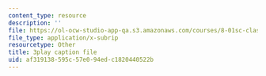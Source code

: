 ```yaml
---
content_type: resource
description: ''
file: https://ol-ocw-studio-app-qa.s3.amazonaws.com/courses/8-01sc-classical-mechanics-fall-2016/af319138595c57e094edc1820440522b_cwO5KdgBQh0.vtt
file_type: application/x-subrip
resourcetype: Other
title: 3play caption file
uid: af319138-595c-57e0-94ed-c1820440522b
---
```

